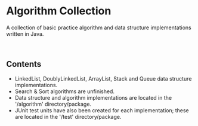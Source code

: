 # Algorithm Collection
A collection of basic practice algorithm and data structure implementations written in Java.

<br>

## Contents

* LinkedList, DoublyLinkedList, ArrayList, Stack and Queue data structure implementations.
* Search & Sort algorithms are unfinished.
* Data structure and algorithm implementations are located in the '/algorithm' directory/package.
* JUnit test units have also been created for each implementation; these are located in the '/test' directory/package.
